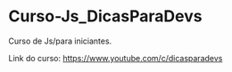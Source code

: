 # Curso-Js_DicasParaDevs

Curso de Js/para iniciantes.

Link do curso: https://www.youtube.com/c/dicasparadevs

